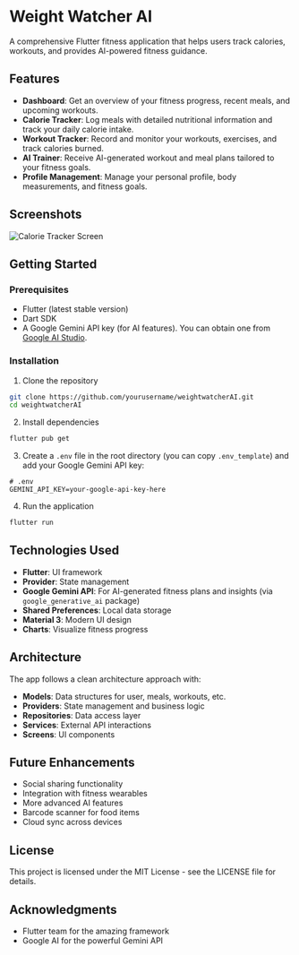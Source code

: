 # Weight Watcher AI

A comprehensive Flutter fitness application that helps users track calories, workouts, and provides AI-powered fitness guidance.

## Features

- **Dashboard**: Get an overview of your fitness progress, recent meals, and upcoming workouts.
- **Calorie Tracker**: Log meals with detailed nutritional information and track your daily calorie intake.
- **Workout Tracker**: Record and monitor your workouts, exercises, and track calories burned.
- **AI Trainer**: Receive AI-generated workout and meal plans tailored to your fitness goals.
- **Profile Management**: Manage your personal profile, body measurements, and fitness goals.

## Screenshots

![Calorie Tracker Screen](screenshots/calorie_tracker.png)

## Getting Started

### Prerequisites

- Flutter (latest stable version)
- Dart SDK
- A Google Gemini API key (for AI features). You can obtain one from [Google AI Studio](https://aistudio.google.com/app/apikey).

### Installation

1. Clone the repository
```bash
git clone https://github.com/yourusername/weightwatcherAI.git
cd weightwatcherAI
```

2. Install dependencies
```bash
flutter pub get
```

3. Create a `.env` file in the root directory (you can copy `.env_template`) and add your Google Gemini API key:
```
# .env
GEMINI_API_KEY=your-google-api-key-here
```

4. Run the application
```bash
flutter run
```

## Technologies Used

- **Flutter**: UI framework
- **Provider**: State management
- **Google Gemini API**: For AI-generated fitness plans and insights (via `google_generative_ai` package)
- **Shared Preferences**: Local data storage
- **Material 3**: Modern UI design
- **Charts**: Visualize fitness progress

## Architecture

The app follows a clean architecture approach with:

- **Models**: Data structures for user, meals, workouts, etc.
- **Providers**: State management and business logic
- **Repositories**: Data access layer
- **Services**: External API interactions
- **Screens**: UI components

## Future Enhancements

- Social sharing functionality
- Integration with fitness wearables
- More advanced AI features
- Barcode scanner for food items
- Cloud sync across devices

## License

This project is licensed under the MIT License - see the LICENSE file for details.

## Acknowledgments

- Flutter team for the amazing framework
- Google AI for the powerful Gemini API
